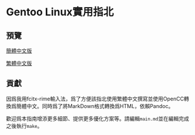 # Gentoo Linux實用指北

## 預覽

[簡體中文版](./main-sf.md)

[繁體中文版](./main.md)

## 貢獻

因爲我用fcitx-rime輸入法，爲了方便該指北使用繁體中文撰寫並使用OpenCC轉換爲簡體中文。同時爲了將MarkDown格式轉換爲HTML，依賴Pandoc。

歡迎爲本指南增添更多細節、提供更多優化方案等。請編輯`main.md`並在編輯完成之後執行`make`。
